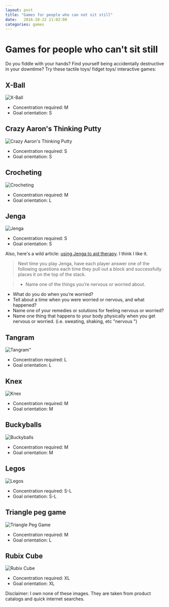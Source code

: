 ```yaml
---
layout: post
title: "Games for people who can not sit still"
date:   2016-10-22 11:02:00
categories: games
---
```


# Games for people who can't sit still

Do you fiddle with your hands? Find yourself being accidentally destructive in your downtime?  Try these tactile toys/ fidget toys/ interactive games:

## X-Ball
![X-Ball](/images/x-ball.jpg "X-Ball")
- Concentration required: M
- Goal orientation: S

## Crazy Aaron's Thinking Putty
![Crazy Aaron's Thinking Putty](/images/crazy-aarons-thinking-putty.jpg "Crazy Aaron's Thinking Putty")
- Concentration required: S
- Goal orientation: S

## Crocheting
![Crocheting](/images/crocheting.jpg "Crocheting")
- Concentration required: M
- Goal orientation: L

## Jenga
![Jenga](/images/jenga.jpg "Jenga")
- Concentration required: S
- Goal orientation: S

Also, here's a wild article: [using Jenga to aid therapy](https://sgvcounseling.com/2014/01/27/games-for-therapist-and-parents-jenga-anxieties-and-worries/).  I think I like it.
> Next time you play Jenga, have each player answer one of the following questions each time they pull out a block and successfully places it on the top of the stack.

>- Name one of the things you’re nervous or worried about.
- What do you do when you’re worried?
- Tell about a time when you were worried or nervous, and what happened?
- Name one of your remedies or solutions for feeling nervous or worried?
- Name one thing that happens to your body physically when you get nervous or worried. (i.e. sweating, shaking, etc "nervous ")

## Tangram
![Tangram"](="/images/tangram.jpg "Tangram")
- Concentration required: L
- Goal orientation: L

## Knex
![Knex](/images/knex.jpg "Knex")
- Concentration required: M
- Goal orientation: M

## Buckyballs
![Buckyballs](/images/buckyballs.jpg "Buckyballs")
- Concentration required: M
- Goal orientation: M

## Legos
![Legos](/images/legos.jpg "Legos")
- Concentration required: S-L
- Goal orientation: S-L

## Triangle peg game
![Triangle Peg Game](/images/peg.jpg "Triangle Peg Game")
- Concentration required: M
- Goal orientation: L

## Rubix Cube
![Rubix Cube](/images/rubix-cube.jpg "Rubix Cube")
- Concentration required: XL
- Goal orientation: XL

Disclaimer: I own none of these images.  They are taken from product catalogs and quick internet searches.
